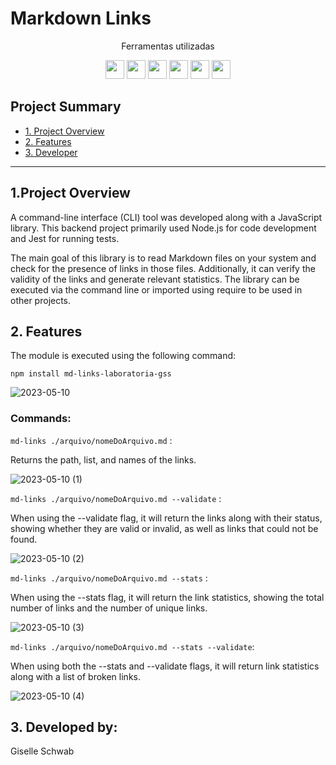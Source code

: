 # Markdown Links

<div align="center">
  <p> Ferramentas utilizadas </p>
  <img src="https://cdn.jsdelivr.net/gh/devicons/devicon/icons/nodejs/nodejs-original.svg" height="30px";/> 
  <img src="https://cdn.jsdelivr.net/gh/devicons/devicon/icons/javascript/javascript-original.svg" height="30px";/>
  <img src="https://cdn.jsdelivr.net/gh/devicons/devicon/icons/git/git-original.svg" height="30px";/>
  <img src="https://cdn.jsdelivr.net/gh/devicons/devicon/icons/jest/jest-plain.svg" height="30px";/>
  <img src="https://cdn.jsdelivr.net/gh/devicons/devicon/icons/eslint/eslint-original.svg" height="30px";/>   
  <img src="https://cdn.jsdelivr.net/gh/devicons/devicon/icons/npm/npm-original-wordmark.svg" height="30px";/>  
</div>

## Project Summary

* [1. Project Overview](#1-resumo-do-projeto)
* [2. Features](#2-funcionalidades)
* [3. Developer](#3-Desenvolvedora)

***

## 1.Project Overview
A command-line interface (CLI) tool was developed along with a JavaScript library. This backend project primarily used Node.js for code development and Jest for running tests.

The main goal of this library is to read Markdown files on your system and check for the presence of links in those files. Additionally, it can verify the validity of the links and generate relevant statistics. The library can be executed via the command line or imported using require to be used in other projects.


## 2. Features
The module is executed using the following command:

`npm install md-links-laboratoria-gss`

![2023-05-10](https://github.com/giselleschwab/SAP009-md-links/assets/118859853/6629f996-69fc-4873-9bed-91790ce80861)

### Commands:
`md-links ./arquivo/nomeDoArquivo.md` :

Returns the path, list, and names of the links.

![2023-05-10 (1)](https://github.com/giselleschwab/SAP009-md-links/assets/118859853/17eba0df-8d81-43cc-973c-4da7920c7a8e)


`md-links ./arquivo/nomeDoArquivo.md --validate` :

When using the --validate flag, it will return the links along with their status, showing whether they are valid or invalid, as well as links that could not be found.

![2023-05-10 (2)](https://github.com/giselleschwab/SAP009-md-links/assets/118859853/5b8e1c4a-7456-41fc-aa65-46a57088cdf1)



`md-links ./arquivo/nomeDoArquivo.md --stats` :

When using the --stats flag, it will return the link statistics, showing the total number of links and the number of unique links.

![2023-05-10 (3)](https://github.com/giselleschwab/SAP009-md-links/assets/118859853/027d2d3b-ec1a-46d7-bde6-d65f4b985bc9)



`md-links ./arquivo/nomeDoArquivo.md --stats --validate`: 

When using both the --stats and --validate flags, it will return link statistics along with a list of broken links.

![2023-05-10 (4)](https://github.com/giselleschwab/SAP009-md-links/assets/118859853/be2f5d41-73ed-44c4-b093-b29c5ee809e7)


## 3. Developed by:
Giselle Schwab


